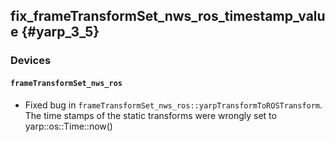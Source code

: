 fix_frameTransformSet_nws_ros_timestamp_value {#yarp_3_5}
-------------------

### Devices

#### `frameTransformSet_nws_ros`

* Fixed bug in `frameTransformSet_nws_ros::yarpTransformToROSTransform`. The time stamps of the static transforms were wrongly set to yarp::os::Time::now()
